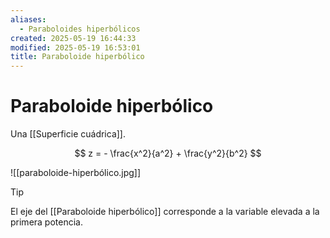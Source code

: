```yaml
---
aliases:
  - Paraboloides hiperbólicos
created: 2025-05-19 16:44:33
modified: 2025-05-19 16:53:01
title: Paraboloide hiperbólico
---
```


# Paraboloide hiperbólico

Una [[Superficie cuádrica]].

$$
z = - \frac{x^2}{a^2} + \frac{y^2}{b^2}
$$

![[paraboloide-hiperbólico.jpg]]

> [!tip]
> El eje del [[Paraboloide hiperbólico]] corresponde a la variable elevada a la primera potencia.
